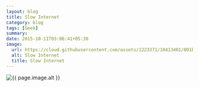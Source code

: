 ```yaml
---
layout: blog
title: Slow Internet
category: blog
tags: [Geek]
summary:
date: 2015-10-11T03:06:41+05:30
image:
  url: https://cloud.githubusercontent.com/assets/1223371/10413401/091b4dc2-6fc5-11e5-81ba-e6f516eaf8e3.jpg
  alt: Slow Internet
  title: Slow Internet
---
```


<img src="{{ page.image.url }}" alt="{{ page.image.alt }}" title="{{ page.image.title }}">
